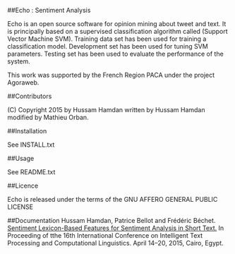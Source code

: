 
##Echo : Sentiment Analysis 

Echo is an open source software for opinion mining about tweet and text.
It is principally based on a supervised classification algorithm called (Support Vector Machine SVM). Training data set has been used for training a classification model. Development set has been used for tuning SVM parameters. Testing set has been used to evaluate the performance of the system.

This work was supported by the French Region PACA under the project Agoraweb.

##Contributors

(C) Copyright 2015 by Hussam Hamdan written by Hussam Hamdan modified by Mathieu Orban.


##Installation

See INSTALL.txt


##Usage

See README.txt


##Licence

Echo is released under the terms of the GNU AFFERO GENERAL PUBLIC LICENSE

##Documentation
Hussam Hamdan, Patrice Bellot and Frédéric Béchet.  [Sentiment Lexicon-Based Features for Sentiment Analysis in Short Text.](http://www.academia.edu/11687899/Sentiment_Lexicon-Based_Features_for_Sentiment_Analysis_in_Short_Text) In Proceeding of tthe 16th International Conference on Intelligent Text Processing and Computational Linguistics. April 14–20, 2015, Cairo, Egypt.


